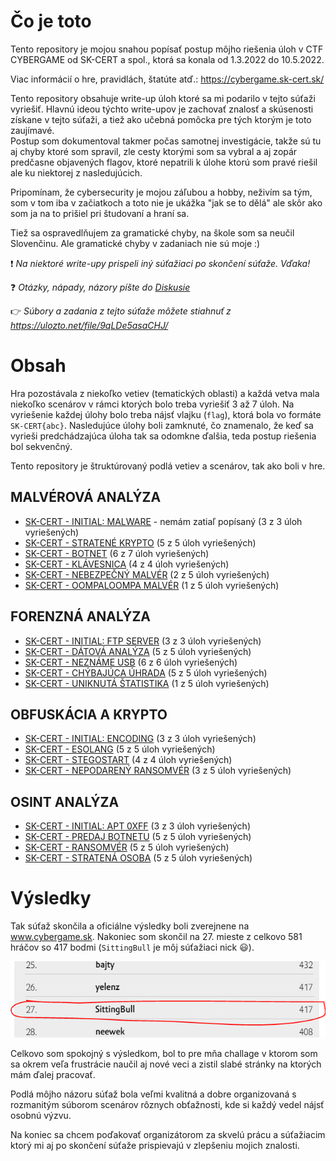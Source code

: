 # Čo je toto

Tento repository je mojou snahou popísať postup môjho riešenia úloh v CTF CYBERGAME od SK-CERT a spol., ktorá sa konala od 1.3.2022 do 10.5.2022.

Viac informácií o hre, pravidlách, štatúte atď.: https://cybergame.sk-cert.sk/

Tento repository obsahuje write-up úloh ktoré sa mi podarilo v tejto súťaži vyriešiť. Hlavnú ideou týchto write-upov je zachovať znalosť a skúsenosti získane v tejto súťaži, a tiež ako učebná pomôcka pre tých ktorým je toto zaujímavé. <br/>
Postup som dokumentoval takmer počas samotnej investigácie, takže sú tu aj chyby ktoré som spravil, zle cesty ktorými som sa vybral a aj zopár predčasne objavených flagov, ktoré nepatrili k úlohe ktorú som pravé riešil ale ku niektorej z nasledujúcich. 

Pripomínam, že cybersecurity je mojou záľubou a hobby, neživím sa tým, som v tom iba v začiatkoch a toto nie je ukážka "jak se to dělá" ale skôr ako som ja na to prišiel pri študovaní a hraní sa.

Tiež sa ospravedlňujem za gramatické chyby, na škole som sa neučil Slovenčinu. Ale gramatické chyby v zadaniach nie sú moje :)

:exclamation: *Na niektoré write-upy prispeli iný súťažiaci po skončení súťaže. Vďaka!*

:question: *Otázky, nápady, názory píšte do [Diskusie](https://github.com/bakiba/SK-CERT-CYBERGAME-2022/discussions)*

:point_right: *Súbory a zadania z tejto súťaže môžete stiahnuť z https://ulozto.net/file/9qLDe5asaCHJ/*

# Obsah

Hra pozostávala z niekoľko vetiev (tematických oblasti) a každá vetva mala niekoľko scenárov v rámci ktorých bolo treba vyriešiť 3 až 7 úloh. Na vyriešenie každej úlohy bolo treba nájsť vlajku (`flag`), ktorá bola vo formáte `SK-CERT{abc}`. Nasledujúce úlohy boli zamknuté, čo znamenalo, že keď sa vyrieši predchádzajúca úloha tak sa odomkne ďalšia, teda postup riešenia bol sekvenčný.

Tento repository je štruktúrovaný podlá vetiev a scenárov, tak ako boli v hre.

## MALVÉROVÁ ANALÝZA

* [SK-CERT - INITIAL: MALWARE](MALVÉROVÁ%20ANALÝZA/SK-CERT%20-%20INITIAL%20MALWARE/SK-CERT%20-%20INITIAL%20MALWARE.md) - nemám zatiaľ popísaný (3 z 3 úloh vyriešených)
* [SK-CERT - STRATENÉ KRYPTO](MALVÉROVÁ%20ANALÝZA/SK-CERT%20-%20STRATENÉ%20KRYPTO/SK-CERT%20-%20STRATENÉ%20KRYPTO.md) (5 z 5 úloh vyriešených)
* [SK-CERT - BOTNET](MALVÉROVÁ%20ANALÝZA/SK-CERT%20-%20BOTNET/SK-CERT%20-%20BOTNET.md) (6 z 7 úloh vyriešených)
* [SK-CERT - KLÁVESNICA](MALVÉROVÁ%20ANALÝZA/SK-CERT%20-%20KLÁVESNICA/SK-CERT%20-%20KLÁVESNICA.md) (4 z 4 úloh vyriešených)
* [SK-CERT - NEBEZPEČNÝ MALVÉR](MALVÉROVÁ%20ANALÝZA/SK-CERT%20-%20NEBEZPEČNÝ%20MALVÉR/SK-CERT%20-%20NEBEZPEČNÝ%20MALVÉR.md) (2 z 5 úloh vyriešených)
* [SK-CERT - OOMPALOOMPA MALVÉR](MALVÉROVÁ%20ANALÝZA/SK-CERT%20-%20OOMPALOOMPA%20MALVÉR/SK-CERT%20-%20OOMPALOOMPA%20MALVÉR.md) (1 z 5 úloh vyriešených)

## FORENZNÁ ANALÝZA

* [SK-CERT - INITIAL: FTP SERVER](FORENZNÁ%20ANALÝZA/SK-CERT%20-%20INITIAL%20FTP%20SERVER/SK-CERT%20-%20INITIAL%20FTP%20SERVER.md) (3 z 3 úloh vyriešených)
* [SK-CERT - DÁTOVÁ ANALÝZA](FORENZNÁ%20ANALÝZA/SK-CERT%20-%20DÁTOVÁ%20ANALÝZA/SK-CERT%20-%20DÁTOVÁ%20ANALÝZA.md) (5 z 5 úloh vyriešených)
* [SK-CERT - NEZNÁME USB](FORENZNÁ%20ANALÝZA/SK-CERT%20-%20NEZNÁME%20USB/SK-CERT%20-%20NEZNÁME%20USB.md) (6 z 6 úloh vyriešených)
* [SK-CERT - CHÝBAJÚCA ÚHRADA](FORENZNÁ%20ANALÝZA/SK-CERT%20-%20CHÝBAJÚCA%20ÚHRADA/SK-CERT%20-%20CHÝBAJÚCA%20ÚHRADA.md) (5 z 5 úloh vyriešených)
* [SK-CERT - UNIKNUTÁ ŠTATISTIKA](FORENZNÁ%20ANALÝZA/SK-CERT%20-%20UNIKNUTÁ%20ŠTATISTIKA/SK-CERT%20-%20UNIKNUTÁ%20ŠTATISTIKA.md) (1 z 5 úloh vyriešených)

## OBFUSKÁCIA A KRYPTO

* [SK-CERT - INITIAL: ENCODING](OBFUSKÁCIA%20A%20KRYPTO/SK-CERT%20-%20INITIAL%20ENCODING/SK-CERT%20-%20INITIAL%20ENCODING.md) (3 z 3 úloh vyriešených)
* [SK-CERT - ESOLANG](OBFUSKÁCIA%20A%20KRYPTO/SK-CERT%20-%20ESOLANG/SK-CERT%20-%20ESOLANG.md) (5 z 5 úloh vyriešených)
* [SK-CERT - STEGOSTART](OBFUSKÁCIA%20A%20KRYPTO/SK-CERT%20-%20STEGOSTART/SK-CERT%20-%20STEGOSTART.md) (4 z 4 úloh vyriešených)
* [SK-CERT - NEPODARENÝ RANSOMVÉR](OBFUSKÁCIA%20A%20KRYPTO/SK-CERT%20-%20NEPODARENÝ%20RANSOMVÉR/SK-CERT%20-%20NEPODARENÝ%20RANSOMVÉR.md) (3 z 5 úloh vyriešených)

## OSINT ANALÝZA

* [SK-CERT - INITIAL: APT 0XFF](OSINT%20ANALÝZA/SK-CERT%20-%20INITIAL%20APT%200XFF/SK-CERT%20-%20INITIAL%20APT%200XFF.md) (3 z 3 úloh vyriešených)
* [SK-CERT - PREDAJ BOTNETU](OSINT%20ANALÝZA/SK-CERT%20-%20PREDAJ%20BOTNETU/SK-CERT%20-%20PREDAJ%20BOTNETU.md) (5 z 5 úloh vyriešených)
* [SK-CERT - RANSOMVÉR](OSINT%20ANALÝZA/SK-CERT%20-%20RANSOMVÉR/SK-CERT%20-%20RANSOMVÉR.md) (5 z 5 úloh vyriešených)
* [SK-CERT - STRATENÁ OSOBA](OSINT%20ANALÝZA/SK-CERT%20-%20STRATENÁ%20OSOBA/SK-CERT%20-%20STRATENÁ%20OSOBA.md) (5 z 5 úloh vyriešených)


# Výsledky

Tak súťaž skončila a oficiálne výsledky boli zverejnene na www.cybergame.sk. Nakoniec som skončil na 27. mieste z celkovo 581 hráčov so 417 bodmi (`SittingBull` je môj súťažiaci nick :smiley:).

![](images/2022-05-20-21-31-16.png)

Celkovo som spokojný s výsledkom, bol to pre mňa challage v ktorom som sa okrem veľa frustrácie naučil aj nové veci a zistil slabé stránky na ktorých mám ďalej pracovať. 

Podlá môjho názoru súťaž bola veľmi kvalitná a dobre organizovaná s rozmanitým súborom scenárov rôznych obťažnosti, kde si každý vedel nájsť osobnú výzvu.

Na koniec sa chcem poďakovať organizátorom za skvelú prácu a súťažiacim ktorý mi aj po skončení súťaže prispievajú v zlepšeniu mojich znalosti. 


